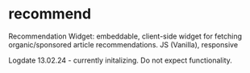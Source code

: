 # recommend
Recommendation Widget: embeddable, client-side widget for fetching organic/sponsored article recommendations. JS (Vanilla), responsive

Logdate 13.02.24 - currently initalizing. Do not expect functionality. 